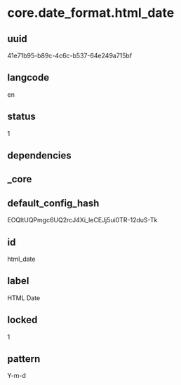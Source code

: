 # core.date_format.html_date

## uuid
41e71b95-b89c-4c6c-b537-64e249a715bf

## langcode
en

## status
1

## dependencies


## _core

## default_config_hash
EOQltUQPmgc6UQ2rcJ4Xi_leCEJj5ui0TR-12duS-Tk

## id
html_date

## label
HTML Date

## locked
1

## pattern
Y-m-d
